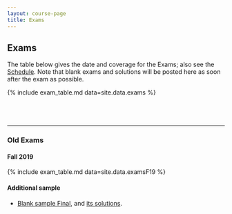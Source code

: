 ```yaml
---
layout: course-page
title: Exams
---
```


## Exams

The table below gives the date and coverage for the Exams; also see the [Schedule](assets/general/F24/schedule.pdf).  Note that blank exams and solutions will be posted here as soon after the exam as possible.

{% include exam_table.md  data=site.data.exams %}

<div style="padding-bottom: 40px"></div>

---
### Old Exams

#### Fall 2019

{% include exam_table.md  data=site.data.examsF19 %}

#### Additional sample

  * [Blank sample Final](assets/exams/sample/final.pdf), and [its solutions](assets/exams/sample/solns-final.pdf).